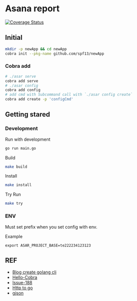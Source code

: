 # Asana report

[![Coverage Status](https://coveralls.io/repos/github/panachainy/asana-report/badge.svg?branch=main)](https://coveralls.io/github/panachainy/asana-report?branch=main)

## Initial

```sh
mkdir -p newApp && cd newApp
cobra init --pkg-name github.com/spf13/newApp
```

### Cobra add

```sh
# ./asar serve
cobra add serve
# ./asar config
cobra add config
# add cmd with Subcommand call with `./asar config create`
cobra add create -p 'configCmd'
```

## Getting stared

### Development

Run with development

```sh
go run main.go
```

Build

```sh
make build
```

Install

```sh
make install
```

Try Run

```sh
make try
```

### ENV

Must set prefix when you set config with env.

Example

```env
export ASAR_PROJECT_BASE=te222234123123
```

## REF

* [Blog create golang cli](https://sbstjn.com/blog/create-golang-cli-application-with-cobra-and-goxc/)
* [Hello-Cobra](https://github.com/KEINOS/Hello-Cobra)
* [Issue-188](https://github.com/spf13/viper/issues/188#issuecomment-399884438)
* [Http to go](https://mholt.github.io/curl-to-go/)
* [gjson](https://github.com/tidwall/gjson)
